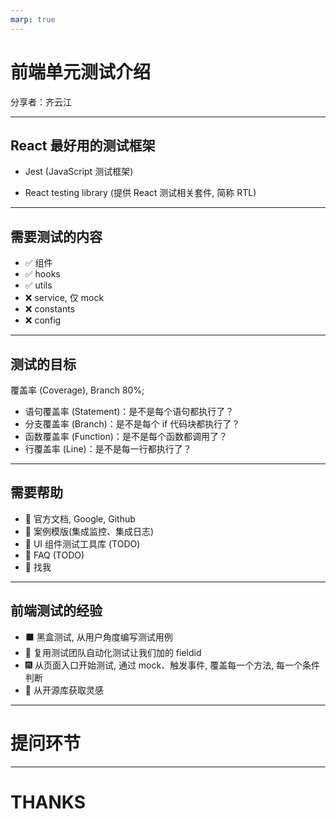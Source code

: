 ```yaml
---
marp: true
---
```


# 前端单元测试介绍

分享者：齐云江

---

## React 最好用的测试框架

- Jest (JavaScript 测试框架)

- React testing library (提供 React 测试相关套件, 简称 RTL)

---

## 需要测试的内容

- ✅ 组件
- ✅ hooks
- ✅ utils
- ❌ service, 仅 mock
- ❌ constants
- ❌ config

---

## 测试的目标

覆盖率 (Coverage), Branch 80%;

- 语句覆盖率 (Statement)：是不是每个语句都执行了？
- 分支覆盖率 (Branch)：是不是每个 if 代码块都执行了？
- 函数覆盖率 (Function)：是不是每个函数都调用了？
- 行覆盖率 (Line)：是不是每一行都执行了？

---

## 需要帮助

- 📖 官方文档, Google, Github
- 🌰 案例模版(集成监控、集成日志)
- 🦾 UI 组件测试工具库 (TODO)
- 📝 FAQ (TODO)
- 🍻 找我

---

## 前端测试的经验

- ⬛️ 黑盒测试, 从用户角度编写测试用例
- 🎉 复用测试团队自动化测试让我们加的 fieldid
- 🎆 从页面入口开始测试, 通过 mock、触发事件, 覆盖每一个方法, 每一个条件判断
- 🎨 从开源库获取灵感

---

# 提问环节

---

# THANKS

